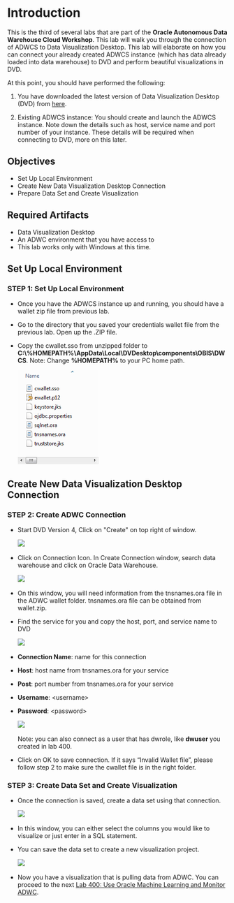 # Introduction

This is the third of several labs that are part of the **Oracle Autonomous Data Warehouse Cloud Workshop**. This lab will walk you through the connection of ADWCS to Data Visualization Desktop. This lab will elaborate on how you can connect your already created ADWCS instance (which has data already loaded into data warehouse) to DVD and perform beautiful visualizations in DVD.

At this point, you should have performed the following:
1. You have downloaded the latest version of Data Visualization Desktop (DVD) from [here](http://www.oracle.com/technetwork/middleware/oracle-data-visualization/downloads/oracle-data-visualization-desktop-2938957.html).

2. Existing ADWCS instance: You should create and launch the ADWCS instance. Note down the details such as host, service name and port number of your instance. These details will be required when connecting to DVD, more on this later.

## Objectives
- Set Up Local Environment
- Create New Data Visualization Desktop Connection
- Prepare Data Set and Create Visualization


## Required Artifacts

- Data Visualization Desktop
- An ADWC environment that you have access to
- This lab works only with Windows at this time.

## Set Up Local Environment

### **STEP 1**: Set Up Local Environment

- Once you have the ADWCS instance up and running, you should have a wallet zip file from previous lab.

- Go to the directory that you saved your credentials wallet file from the previous lab. Open up the .ZIP file.
- Copy the cwallet.sso from unzipped folder to **C:\\%HOMEPATH%\AppData\Local\DVDesktop\components\OBIS\DWCS**. Note: Change **%HOMEPATH%** to your PC home path. 


    ![](./images/900/Picture300-08.PNG)

## Create New Data Visualization Desktop Connection 


### **STEP 2**: Create ADWC Connection


- Start DVD Version 4, Click on "Create" on top right of window.

  ![](images/300/Picture300-01.PNG)



- Click on Connection Icon. In Create Connection window, search data warehouse and click on Oracle Data Warehouse.

  ![](images/300/Picture300-02.PNG)


- On this window, you will need information from the tnsnames.ora file in the ADWC wallet folder. tnsnames.ora file can be obtained from wallet.zip.

- Find the service for you and copy the host, port, and service name to DVD 

  ![](images/300/Picture300-04.PNG)

- **Connection Name**: name for this connection
- **Host**: host name from tnsnames.ora for your service
- **Post**: port number from tnsnames.ora for your service
- **Username**: \<username>
- **Password**: \<password>

  ![](images/300/Picture300-03.PNG)

  Note: you can also connect as a user that has dwrole, like **dwuser** you created in lab 400. 

- Click on OK to save connection. If it says “Invalid Wallet file”, please follow step 2 to make sure the cwallet file is in the right folder. 


### **STEP 3**: Create Data Set and Create Visualization

- Once the connection is saved, create a data set using that connection. 

  ![](images/300/Picture300-07.PNG)

- In this window, you can either select the columns you would like to visualize or just enter in a SQL statement.

- You can save the data set to create a new visualization project.

  ![](images/300/Picture300-05.PNG)

- Now you have a visualization that is pulling data from ADWC. You can proceed to the next [Lab 400: Use Oracle Machine Learning and Monitor ADWC](LabGuide400.md). 
